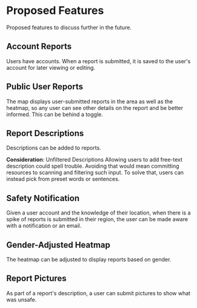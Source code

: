 # Proposed Features

Proposed features to discuss further in the future.

## Account Reports

Users have accounts. When a report is submitted, it is saved to the user's account for later viewing or editing.

## Public User Reports

The map displays user-submitted reports in the area as well as the heatmap, so any user can see other details on the report and be better informed. This can be behind a toggle.

## Report Descriptions

Descriptions can be added to reports.

**Consideration**: Unfiltered Descriptions
Allowing users to add free-text description could spell trouble. Avoiding that would mean committing resources to scanning and filtering such input.
To solve that, users can instead pick from preset words or sentences.

## Safety Notification

Given a user account and the knowledge of their location, when there is a spike of reports is submitted in their region, the user can be made aware with a notification or an email.

## Gender-Adjusted Heatmap

The heatmap can be adjusted to display reports based on gender.

## Report Pictures

As part of a report's description, a user can submit pictures to show what was unsafe.

